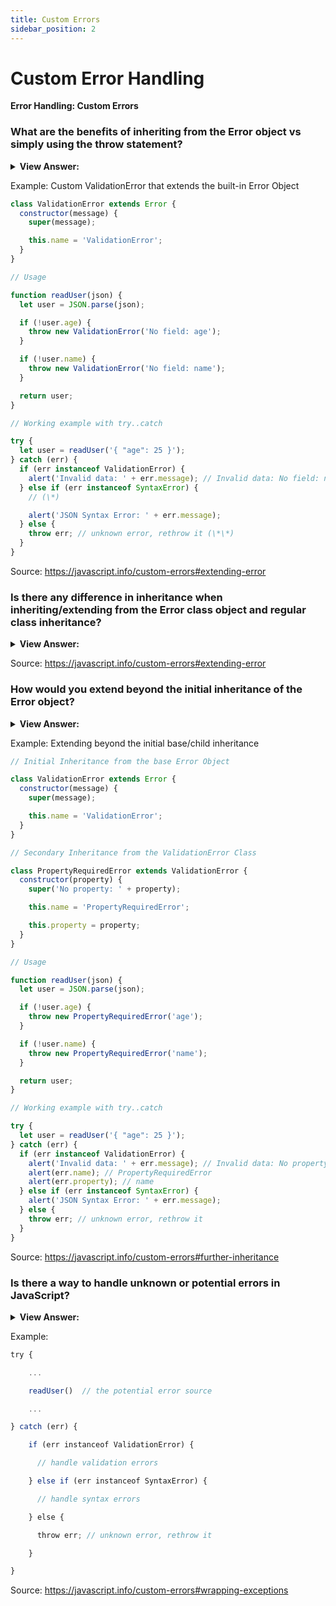 ```yaml
---
title: Custom Errors
sidebar_position: 2
---
```


# Custom Error Handling

**Error Handling: Custom Errors**

<head>
  <title>Custom Errors Handling - JavaScript Interview Questions & Answers</title>
  <meta charSet="utf-8" />
</head>

### What are the benefits of inheriting from the Error object vs simply using the throw statement?

<details>
  <summary><strong>View Answer:</strong></summary>
  <div>
  <div><strong>Interview Response:</strong> JavaScript allows to us use throw with any argument, so technically our custom error classes do not need to inherit from Error. But if we inherit, then it becomes possible to use obj instanceof Error to identify and track error objects. So, it is better to inherit from it. As the application grows, our own errors naturally form a hierarchy. For instance, ValidationError may inherit from the Error Object, and so on.
</div>
  </div>
</details>

Example: Custom ValidationError that extends the built-in Error Object

```js
class ValidationError extends Error {
  constructor(message) {
    super(message);

    this.name = 'ValidationError';
  }
}

// Usage

function readUser(json) {
  let user = JSON.parse(json);

  if (!user.age) {
    throw new ValidationError('No field: age');
  }

  if (!user.name) {
    throw new ValidationError('No field: name');
  }

  return user;
}

// Working example with try..catch

try {
  let user = readUser('{ "age": 25 }');
} catch (err) {
  if (err instanceof ValidationError) {
    alert('Invalid data: ' + err.message); // Invalid data: No field: name
  } else if (err instanceof SyntaxError) {
    // (\*)

    alert('JSON Syntax Error: ' + err.message);
  } else {
    throw err; // unknown error, rethrow it (\*\*)
  }
}
```

Source: <https://javascript.info/custom-errors#extending-error>

### Is there any difference in inheritance when inheriting/extending from the Error class object and regular class inheritance?

<details>
  <summary><strong>View Answer:</strong></summary>
  <div>
  <div><strong>Interview Response:</strong> No, the same rules apply, you are only allowed to inherit from one base class by using the extends keyword. The extends keyword is used in class declarations or class expressions to create a class that is a child of another class.
</div>
  </div>
</details>

Source: <https://javascript.info/custom-errors#extending-error>

### How would you extend beyond the initial inheritance of the Error object?

<details>
  <summary><strong>View Answer:</strong></summary>
  <div>
  <div><strong>Interview Response:</strong> If, it is necessary to extend beyond a primary child class that has already extended the built-in Error Object. You must inherit/extend from the child class to have access to the base class.
</div>
  </div>
</details>

Example: Extending beyond the initial base/child inheritance

```js
// Initial Inheritance from the base Error Object

class ValidationError extends Error {
  constructor(message) {
    super(message);

    this.name = 'ValidationError';
  }
}

// Secondary Inheritance from the ValidationError Class

class PropertyRequiredError extends ValidationError {
  constructor(property) {
    super('No property: ' + property);

    this.name = 'PropertyRequiredError';

    this.property = property;
  }
}

// Usage

function readUser(json) {
  let user = JSON.parse(json);

  if (!user.age) {
    throw new PropertyRequiredError('age');
  }

  if (!user.name) {
    throw new PropertyRequiredError('name');
  }

  return user;
}

// Working example with try..catch

try {
  let user = readUser('{ "age": 25 }');
} catch (err) {
  if (err instanceof ValidationError) {
    alert('Invalid data: ' + err.message); // Invalid data: No property: name
    alert(err.name); // PropertyRequiredError
    alert(err.property); // name
  } else if (err instanceof SyntaxError) {
    alert('JSON Syntax Error: ' + err.message);
  } else {
    throw err; // unknown error, rethrow it
  }
}
```

Source: <https://javascript.info/custom-errors#further-inheritance>

### Is there a way to handle unknown or potential errors in JavaScript?

<details>
  <summary><strong>View Answer:</strong></summary>
  <div>
  <div><strong>Interview Response:</strong> When potential errors are relevant, we should handle them directly. However, it is not a good idea to handle every potential or unknown error. A much better approach is to rethrow the catch to at least log the error when wrapping exceptions.
</div>
  </div>
</details>

Example:

```js
try {

    ...

    readUser()  // the potential error source

    ...

} catch (err) {

    if (err instanceof ValidationError) {

      // handle validation errors

    } else if (err instanceof SyntaxError) {

      // handle syntax errors

    } else {

      throw err; // unknown error, rethrow it

    }

}
```

Source: <https://javascript.info/custom-errors#wrapping-exceptions>
